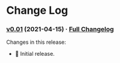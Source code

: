 # Change Log

### [v0.01](https://github.com/realityforge/javaemul.internal.annotations/tree/v0.01) (2021-04-15) · [Full Changelog](https://github.com/spritz/spritz/compare/d81920ca0a91ba07dbe88b203a91f8e269317d54...v0.01)

Changes in this release:

* 🎉 Initial release.
